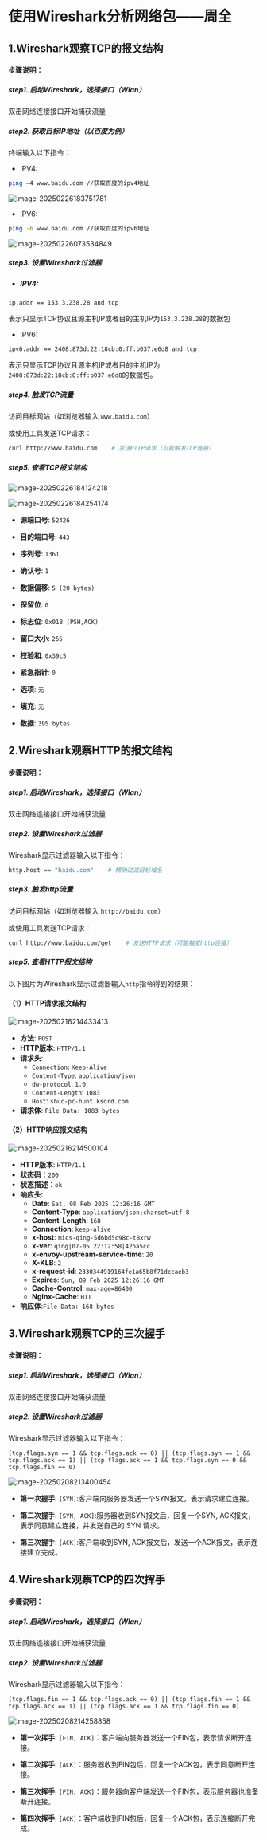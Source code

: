 # 使用Wireshark分析网络包——周全

## 1.Wireshark观察TCP的报文结构

#### 步骤说明：

##### step1. 启动Wireshark，选择接口（Wlan）

双击网络连接接口开始捕获流量

##### step2. 获取目标IP地址（以百度为例）

终端输入以下指令：

* IPV4:

```bash
ping —4 www.baidu.com //获取百度的ipv4地址
```

![image-20250226183751781](https://raw.githubusercontent.com/ZhouQuan-7237/image-bed/main/image-20250226183751781.png)

* IPV6:

```bash
ping -6 www.baidu.com //获取百度的ipv6地址
```

![image-20250226073534849](https://raw.githubusercontent.com/ZhouQuan-7237/image-bed/main/image-20250226073534849.png)

##### step3. 设置Wireshark过滤器

* ##### IPV4:

```
ip.addr == 153.3.238.28 and tcp
```

表示只显示TCP协议且源主机IP或者目的主机IP为`153.3.238.28`的数据包

* IPV6:

```
ipv6.addr == 2408:873d:22:18cb:0:ff:b037:e6d8 and tcp
```

表示只显示TCP协议且源主机IP或者目的主机IP为`2408:873d:22:18cb:0:ff:b037:e6d8`的数据包。

##### step4. 触发TCP流量

访问目标网站（如浏览器输入 `www.baidu.com`）

或使用工具发送TCP请求：

```bash
curl http://www.baidu.com    # 发送HTTP请求（可能触发TCP连接）
```

##### step5. 查看TCP报文结构

![image-20250226184124218](https://raw.githubusercontent.com/ZhouQuan-7237/image-bed/main/image-20250226184124218.png)

![image-20250226184254174](https://raw.githubusercontent.com/ZhouQuan-7237/image-bed/main/image-20250226184254174.png)

* **源端口号**: `52426`

* **目的端口号**: `443`
* **序列号**: `1361`
* **确认号**: `1`
* **数据偏移**: `5 (20 bytes)`
* **保留位**: `0`
* **标志位**: `0x018 (PSH,ACK)`
* **窗口大小**: `255`
* **校验和**: `0x39c5`
* **紧急指针**: `0`
* **选项**: `无`
* **填充**: `无`
* **数据**: `395 bytes` 

## 2.Wireshark观察HTTP的报文结构

#### 步骤说明：

##### step1. 启动Wireshark，选择接口（Wlan）

双击网络连接接口开始捕获流量

##### step2. 设置Wireshark过滤器

Wireshark显示过滤器输入以下指令：

```bash
http.host == "baidu.com"    # 精确过滤目标域名
```

##### step3. 触发http流量

访问目标网站（如浏览器输入 `http://baidu.com`）

或使用工具发送TCP请求：

```bash
curl http://www.baidu.com/get    # 发送HTTP请求（可能触发http连接）
```

##### step5. 查看HTTP报文结构



以下图片为Wireshark显示过滤器输入`http`指令得到的结果：

#### （1）HTTP请求报文结构

![image-20250216214433413](https://raw.githubusercontent.com/ZhouQuan-7237/image-bed/main/image-20250216214433413.png)

- **方法**: `POST`
- **HTTP版本**: `HTTP/1.1`
- **请求头**:
  - `Connection`: `Keep-Alive`
  - `Content-Type`: `application/json`
  - `dw-protocol`: `1.0`
  - `Content-Length`: `1083`
  - `Host`: `shuc-pc-hunt.ksord.com`
- **请求体**: `File Data: 1083 bytes`

#### （2）HTTP响应报文结构

![image-20250216214500104](https://raw.githubusercontent.com/ZhouQuan-7237/image-bed/main/image-20250216214500104.png)

- **HTTP版本**: `HTTP/1.1`
- **状态码**：`200`
- **状态描述**：`ok`
- **响应头**:
  - **Date**: `Sat, 08 Feb 2025 12:26:16 GMT`
  - **Content-Type**: `application/json;charset=utf-8`
  - **Content-Length**: `168`
  - **Connection**: `keep-alive`
  - **x-host**: `mics-qing-5d6bd5c98c-t8xrw`
  - **x-ver**: `qing|07-05 22:12:58|42ba5cc`
  - **x-envoy-upstream-service-time**: `20`
  - **X-KLB**: `2`
  - **x-request-id**: `2330344919164fe1a65b8f71dccaeb3`
  - **Expires**: `Sun, 09 Feb 2025 12:26:16 GMT`
  - **Cache-Control**: `max-age=86400`
  - **Nginx-Cache**: `HIT`
- **响应体**:`File Data: 168 bytes`

## 3.Wireshark观察TCP的三次握手

#### 步骤说明：

##### step1. 启动Wireshark，选择接口（Wlan）

双击网络连接接口开始捕获流量

##### step2. 设置Wireshark过滤器

Wireshark显示过滤器输入以下指令：

```
(tcp.flags.syn == 1 && tcp.flags.ack == 0) || (tcp.flags.syn == 1 && tcp.flags.ack == 1) || (tcp.flags.ack == 1 && tcp.flags.syn == 0 && tcp.flags.fin == 0)
```

![image-20250208213400454](https://raw.githubusercontent.com/ZhouQuan-7237/image-bed/main/image-20250208213400454.png)

* **第一次握手**: `[SYN]`:客户端向服务器发送一个SYN报文，表示请求建立连接。

* **第二次握手**: `[SYN, ACK]`:服务器收到SYN报文后，回复一个SYN, ACK报文，表示同意建立连接，并发送自己的 SYN 请求。
* **第三次握手**: `[ACK]`:客户端收到SYN, ACK报文后，发送一个ACK报文，表示连接建立完成。

## 4.Wireshark观察TCP的四次挥手

#### 步骤说明：

##### step1. 启动Wireshark，选择接口（Wlan）

双击网络连接接口开始捕获流量

##### step2. 设置Wireshark过滤器

Wireshark显示过滤器输入以下指令：

```
(tcp.flags.fin == 1 && tcp.flags.ack == 0) || (tcp.flags.fin == 1 && tcp.flags.ack == 1) || (tcp.flags.ack == 1 && tcp.flags.fin == 0)
```

![image-20250208214258858](https://raw.githubusercontent.com/ZhouQuan-7237/image-bed/main/image-20250208214258858.png)

* **第一次挥手**: `[FIN, ACK]`：客户端向服务器发送一个FIN包，表示请求断开连接。

* **第二次挥手**: `[ACK]`：服务器收到FIN包后，回复一个ACK包，表示同意断开连接。

* **第三次挥手**: `[FIN, ACK]`：服务器向客户端发送一个FIN包，表示服务器也准备断开连接。

* **第四次挥手**: `[ACK]`：客户端收到FIN包后，回复一个ACK包，表示连接断开完成。